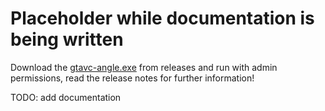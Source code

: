 # Placeholder while documentation is being written

Download the [gtavc-angle.exe](https://github.com/denizariyan/GTA-Vice-City-Player-Angle/releases) from releases and run with admin permissions, read the release notes for further information!



TODO: add documentation
